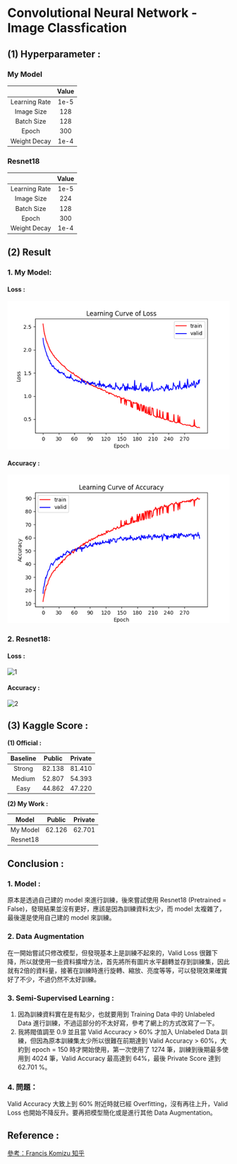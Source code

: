 # Convolutional Neural Network - Image Classfication

## (1) Hyperparameter : 
### My Model
|               | Value |
|:-------------:|:-----:|
| Learning Rate | 1e-5  |
|  Image Size   |  128  |
|  Batch Size   |  128  |
|     Epoch     |  300  |
| Weight Decay  | 1e-4  |

### Resnet18
|               | Value |
|:-------------:|:-----:|
| Learning Rate | 1e-5  |
|  Image Size   |  224  |
|  Batch Size   |  128  |
|     Epoch     |  300  |
| Weight Decay  | 1e-4  |

## (2) Result
### 1. My Model: 
#### Loss : 
![1](image/Loss_My_Model.png)

#### Accuracy : 
![2](image/Acc_My_Model.png)

### 2. Resnet18: 
#### Loss : 
![1](image/Loss_Resnet18_.png)

#### Accuracy : 
![2](image/Acc_Resnet18_.png)

## (3) Kaggle Score : 

**(1) Official :**

| Baseline | Public | Private |
|:--------:|:------:|:-------:|
|  Strong  | 82.138 | 81.410  |
|  Medium  | 52.807 | 54.393  |
|   Easy   | 44.862 | 47.220  |

**(2) My Work :**

|      Model      | Public | Private |
|:---------------:|:------:|:-------:|
|    My Model     | 62.126 | 62.701  |
|    Resnet18     |        |         |



## Conclusion : 
### 1. Model : 
原本是透過自己建的 model 來進行訓練，後來嘗試使用 Resnet18 (Pretrained = False)，發現結果並沒有更好，應該是因為訓練資料太少，而 model 太複雜了，最後還是使用自己建的 model 來訓練。

### 2. Data Augmentation
在一開始嘗試只修改模型，但發現基本上是訓練不起來的，Valid Loss 很難下降，所以就使用一些資料擴增方法，首先將所有圖片水平翻轉並存到訓練集，因此就有2倍的資料量，接著在訓練時進行旋轉、縮放、亮度等等，可以發現效果確實好了不少，不過仍然不太好訓練。

### 3. Semi-Supervised Learning :
1. 因為訓練資料實在是有點少，也就要用到 Training Data 中的 Unlabeled Data 進行訓練，不過這部分的不太好寫，參考了網上的方式改寫了一下。
2. 我將閥值調至 0.9 並且當 Valid Accuracy > 60% 才加入 Unlabeled Data 訓練，但因為原本訓練集太少所以很難在前期達到 Valid Accuracy > 60%，大約到 epoch = 150 時才開始使用，第一次使用了 1274 筆，訓練到後期最多使用到 4024 筆，Valid Accuracy 最高達到 64%，最後 Private Score 達到 62.701 %。

### 4. 問題：
Valid Accuracy 大致上到 60% 附近時就已經 Overfitting，沒有再往上升，Valid Loss 也開始不降反升。要再把模型簡化或是進行其他 Data Augmentation。


## Reference : 
[參考：Francis Komizu 知乎](https://zhuanlan.zhihu.com/p/436809552)
